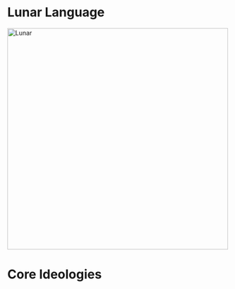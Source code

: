 # Lunar Language
<img width="500" height="500" alt="Lunar" src="https://github.com/user-attachments/assets/897c9493-55c4-476b-9a8c-c9b51b95f304" />

# Core Ideologies
